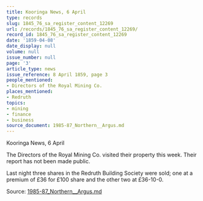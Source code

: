 ```yaml
---
title: Kooringa News, 6 April
type: records
slug: 1845_76_sa_register_content_12269
url: /records/1845_76_sa_register_content_12269/
record_id: 1845_76_sa_register_content_12269
date: '1859-04-08'
date_display: null
volume: null
issue_number: null
page: '3'
article_type: news
issue_reference: 8 April 1859, page 3
people_mentioned:
- Directors of the Royal Mining Co.
places_mentioned:
- Redruth
topics:
- mining
- finance
- business
source_document: 1985-87_Northern__Argus.md
---
```


Kooringa News, 6 April

The Directors of the Royal Mining Co. visited their property this week.  Their report has not been made public.

Last night three shares in the Redruth Building Society were sold; one at a premium of £36 for £100 share and the other two at £36-10-0.


Source: [1985-87_Northern__Argus.md](/downloads/markdown/1985-87_Northern__Argus.md)
